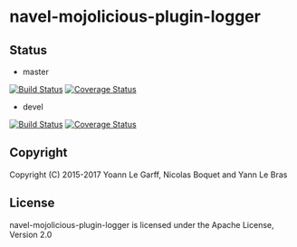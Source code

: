 navel-mojolicious-plugin-logger
===============================

Status
------

- master

[![Build Status](https://travis-ci.org/Navel-IT/navel-mojolicious-plugin-logger.svg?branch=master)](https://travis-ci.org/Navel-IT/navel-mojolicious-plugin-logger?branch=master)
[![Coverage Status](https://coveralls.io/repos/github/Navel-IT/navel-mojolicious-plugin-logger/badge.svg?branch=master)](https://coveralls.io/github/Navel-IT/navel-mojolicious-plugin-logger?branch=master)

- devel

[![Build Status](https://travis-ci.org/Navel-IT/navel-mojolicious-plugin-logger.svg?branch=devel)](https://travis-ci.org/Navel-IT/navel-mojolicious-plugin-logger?branch=devel)
[![Coverage Status](https://coveralls.io/repos/github/Navel-IT/navel-mojolicious-plugin-logger/badge.svg?branch=devel)](https://coveralls.io/github/Navel-IT/navel-mojolicious-plugin-logger?branch=devel)

Copyright
---------

Copyright (C) 2015-2017 Yoann Le Garff, Nicolas Boquet and Yann Le Bras

License
-------

navel-mojolicious-plugin-logger is licensed under the Apache License, Version 2.0
